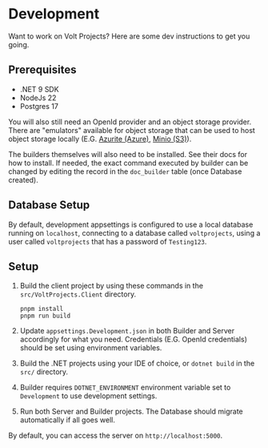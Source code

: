 # Development

Want to work on Volt Projects? Here are some dev instructions to get you going.

## Prerequisites

- .NET 9 SDK
- NodeJs 22
- Postgres 17

You will also still need an OpenId provider and an object storage provider. There are "emulators" available for object storage that can be used to host object storage locally (E.G. [Azurite (Azure)](https://learn.microsoft.com/en-au/azure/storage/common/storage-use-azurite), [Minio (S3)](https://github.com/minio/minio)).

The builders themselves will also need to be installed. See their docs for how to install. If needed, the exact command executed by builder can be changed by editing the record in the `doc_builder` table (once Database created). 

## Database Setup

By default, development appsettings is configured to use a local database running on `localhost`, connecting to a database called `voltprojects`, using a user called `voltprojects` that has a password of `Testing123`.

## Setup

1. Build the client project by using these commands in the `src/VoltProjects.Client` directory.
    ```
    pnpm install
    pnpm run build
    ```

2. Update `appsettings.Development.json` in both Builder and Server accordingly for what you need. Credentials (E.G. OpenId credentials) should be set using environment variables.

3. Build the .NET projects using your IDE of choice, or `dotnet build` in the `src/` directory.

4. Builder requires `DOTNET_ENVIRONMENT` environment variable set to `Development` to use development settings. 

5. Run both Server and Builder projects. The Database should migrate automatically if all goes well.

By default, you can access the server on `http://localhost:5000`.
